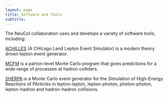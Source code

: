 ```yaml
---
layout: page
title: Software and Tools
subtitle: 
---
```


The NeuCol collaboration uses and develops a variety of software tools, including:

[ACHILLES](https://github.com/AchillesGen/Achilles)
 (A CHIcago Land Lepton Event Simulator) is a modern theory driven lepton event generator.

[MCFM](https://mcfm.fnal.gov/)
 is a parton-level Monte Carlo program that gives predictions for a
wide range of processes at hadron colliders.

[SHERPA](https://sherpa-team.gitlab.io/)
 is a Monte Carlo event generator for the Simulation of High-Energy Reactions of PArticles in lepton-lepton, lepton-photon, photon-photon, lepton-hadron and hadron-hadron collisions.

